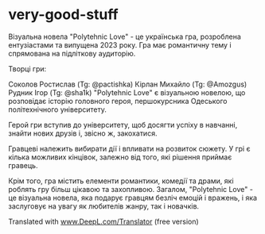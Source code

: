 # very-good-stuff
Візуальна новела "Polytehnic Love" - це українська гра, розроблена ентузіастами та випущена 2023 року. Гра має романтичну тему і спрямована на підліткову аудиторію.

Творці гри:

Соколов Ростислав (Tg: @pactishka)
Кірлан Михайло (Tg: @Amozgus)
Рудник Ігор (Tg: @sha1k)
"Polytehnic Love" є візуальною новелою, що розповідає історію головного героя, першокурсника Одеського політехнічного університету.

Герой гри вступив до університету, щоб досягти успіху в навчанні, знайти нових друзів і, звісно ж, закохатися.

Гравцеві належить вибирати дії і впливати на розвиток сюжету. У грі є кілька можливих кінцівок, залежно від того, які рішення приймає гравець.

Крім того, гра містить елементи романтики, комедії та драми, які роблять гру більш цікавою та захопливою. Загалом, "Polytehnic Love" - це візуальна новела, яка подарує гравцям безліч емоцій і вражень, і яка заслуговує на увагу як любителів жанру, так і новачків.

Translated with www.DeepL.com/Translator (free version)
